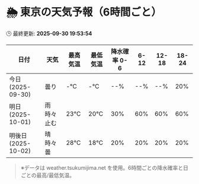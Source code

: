 # 🌦️ 東京の天気予報（6時間ごと）

🕒 最終更新: **2025-09-30 19:53:54**

| 日付 | 天気 | 最高気温 | 最低気温 | 降水確率 0-6 | 6-12 | 12-18 | 18-24 |
|------|------|----------|----------|------------|------|------|------|
| 今日 (2025-09-30) | 曇り | -℃ | -℃ | --% | --% | --% | 20% |
| 明日 (2025-10-01) | 雨時々止む | 23℃ | 20℃ | 30% | 60% | 60% | 60% |
| 明後日 (2025-10-02) | 晴時々曇 | 28℃ | 18℃ | 20% | 20% | 20% | 20% |

> ※データは weather.tsukumijima.net を使用。6時間ごとの降水確率と日ごとの最高/最低気温。